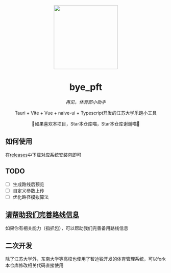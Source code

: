 <!-- markdownlint-disable MD033 MD041 -->
<p align="center">
  <img src="https://cdn.jsdelivr.net/gh/HSAllenbili/bye_pft/src-tauri/icons/icon.png" width="200" height="200">
</p>

<div align="center">

# bye_pft

<!-- prettier-ignore-start -->
<!-- markdownlint-disable-next-line MD036 -->
_再见，体育部小助手_

Tauri + Vite + Vue + naive-ui + Typescript开发的江苏大学乐跑小工具

🌟如果喜欢本项目，Star本仓库喵，Star本仓库谢谢喵🌟
<!-- prettier-ignore-end -->

</div>

## 如何使用
在[releases](https://github.com/HSAllenbili/bye_pft/releases)中下载对应系统安装包即可
## TODO
- [ ] 生成路线后预览
- [ ] 自定义参数上传
- [ ] 优化路径模拟算法
## [请帮助我们完善路线信息](https://github.com/HSAllenbili/pft_rules)
如果你有相关能力（指抓包），可以帮助我们完善备用路线信息
## 二次开发
除了江苏大学外，东南大学等高校也使用了智迪锐开发的体育管理系统，可以fork本仓库修改相关代码直接使用
